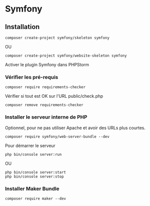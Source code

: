 # Symfony

## Installation

```shell
composer create-project symfony/skeleton symfony
```

OU

```shell
composer create-project symfony/website-skeleton symfony
```

Activer le plugin Symfony dans PHPStorm

### Vérifier les pré-requis

```shell
composer require requirements-checker
```

Vérifier si tout est OK sur l'URL public/check.php

```shell
composer remove requirements-checker
```

### Installer le serveur interne de PHP

Optionnel, pour ne pas utiliser Apache et avoir des URLs plus courtes.

```shell
composer require symfony/web-server-bundle --dev
```

Pour démarrer le serveur

```shell
php bin/console server:run
```

OU

```shell
php bin/console server:start
php bin/console server:stop
```

### Installer Maker Bundle

```shell
composer require maker --dev
```